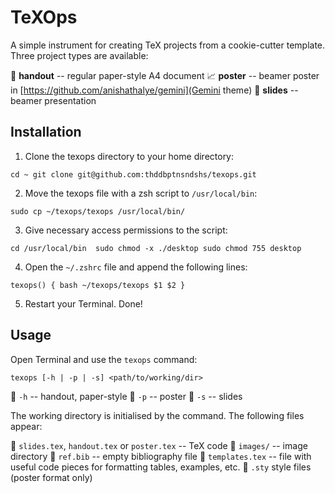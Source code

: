 # TeXOps 

A simple instrument for creating TeX projects from a cookie-cutter template. Three project types are available:

:page_facing_up: **handout** -- regular paper-style A4 document
:chart_with_upwards_trend: **poster** -- beamer poster in [https://github.com/anishathalye/gemini](Gemini theme)
:name_badge: **slides** -- beamer presentation

## Installation

1. Clone the texops directory to your home directory:

`cd ~
git clone git@github.com:thddbptnsndshs/texops.git`

2. Move the texops file with a zsh script to `/usr/local/bin`:

`sudo cp ~/texops/texops /usr/local/bin/`

3. Give necessary access permissions to the script:

`cd /usr/local/bin 
sudo chmod -x ./desktop
sudo chmod 755 desktop`

4. Open the `~/.zshrc` file and append the following lines:

`texops() {
   bash ~/texops/texops $1 $2
}`

5. Restart your Terminal. Done!

## Usage

Open Terminal and use the `texops` command:

`texops [-h | -p | -s] <path/to/working/dir>`

:pushpin: `-h` -- handout, paper-style
:pushpin: `-p` -- poster
:pushpin: `-s` -- slides

The working directory is initialised by the command. The following files appear:

:paperclip: `slides.tex`, `handout.tex` or `poster.tex` -- TeX code
:paperclip: `images/` -- image directory
:paperclip: `ref.bib` -- empty bibliography file
:paperclip: `templates.tex` -- file with useful code pieces for formatting tables, examples, etc.
:paperclip: `.sty` style files (poster format only)